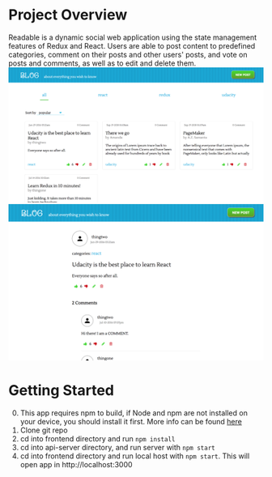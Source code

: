 # Project Overview
Readable is a dynamic social web application using the state management features of Redux and React.
Users are able to post content to predefined categories, comment on their posts and other users' posts, and vote on posts and comments, as well as to edit and delete them.
![posts](readme_pics/all.png)
![one post](readme_pics/one_post.png)

# Getting Started
0. This app requires npm to build, if Node and npm are not installed on your device, you should install it first. More info can be found [here](https://docs.npmjs.com/getting-started/installing-node)
1. Clone git repo
2. cd into frontend directory and run `npm install`
3. cd into api-server directory, and run server with `npm start`
4. cd into frontend directory and run local host with `npm start`. This will open app in http://localhost:3000
